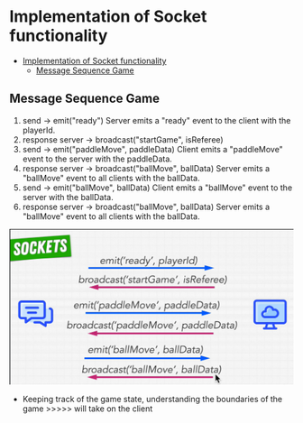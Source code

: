 # Implementation of Socket functionality

- [Implementation of Socket functionality](#implementation-of-socket-functionality)
  - [Message Sequence Game](#message-sequence-game)

## Message Sequence Game

1. send -> emit("ready")
Server emits a "ready" event to the client with the playerId.
2. response server -> broadcast("startGame", isReferee)
3. send -> emit("paddleMove", paddleData)
Client emits a "paddleMove" event to the server with the paddleData.
4. response server -> broadcast("ballMove", ballData)
Server emits a "ballMove" event to all clients with the ballData.
5. send -> emit("ballMove", ballData)
Client emits a "ballMove" event to the server with the ballData.
6. response server -> broadcast("ballMove", ballData)
Server emits a "ballMove" event to all clients with the ballData.

![design flow](./Img/image-4.png)

- Keeping track of the game state, understanding the boundaries of the game >>>>> will take on the client
